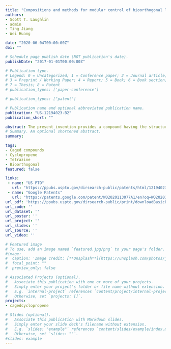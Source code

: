 ```yaml
---
title: "Compositions and methods for modular control of bioorthogonal ligation"
authors:
- Scott T. Laughlin
- admin
- Ting Jiang
- Wei Huang

date: "2020-06-04T00:00:00Z"
doi: ""

# Schedule page publish date (NOT publication's date).
publishDate: "2017-01-01T00:00:00Z"

# Publication type.
# Legend: 0 = Uncategorized; 1 = Conference paper; 2 = Journal article;
# 3 = Preprint / Working Paper; 4 = Report; 5 = Book; 6 = Book section;
# 7 = Thesis; 8 = Patent
# publication_types: ['paper-conference']

# publication_types: ["patent"]

# Publication name and optional abbreviated publication name.
publication: "US-12194023-B2"
publication_short: ""

abstract: The present invention provides a compound having the structure- Formula (I) wherein R1 is H or a protecting group; R2 and R3 are each independently H, halo, C1-C6 alkyl, C2-C6 alkenyl, C2-C6 alkynyl, C1-C6 alkyl-C(O)NHR6, C1-C6 alkyl-C(O)OR6, wherein R6 is H, C1-C6 alkyl, C2-C6 alkenyl or C2-C6 alkynyl, or R2 and R3 combine to form a 3-7 membered cycloalkyl, heterocycloalkyl, aryl or heteroaryl ring; and R4 and R5 are each independently halo.
# Summary. An optional shortened abstract.
summary:

tags:
- Caged compounds
- Cyclopropene
- Tetrazine
- Bioorthogonal
featured: false

links:
 - name: "US PTO"
   url: "https://ppubs.uspto.gov/dirsearch-public/patents/html/12194023?source=USPAT&requestToken=eyJzdWIiOiJhMjk1MzA1NS1jMWYzLTQyNTMtOGExYy1iZWIxOWY2MzMxNjQiLCJ2ZXIiOiI2OWYzNWNlMC0wOWU2LTRjZGQtYWFhYi1kZGUwZDQzNjUwMzUiLCJleHAiOjB9"
 - name: "Google Patents"
   url: "https://patents.google.com/patent/WO2020113077A1/en?oq=WO2020113077"
url_pdf: 'https://ppubs.uspto.gov/dirsearch-public/print/downloadBasicPdf/12194023?requestToken=eyJzdWIiOiJhMjk1MzA1NS1jMWYzLTQyNTMtOGExYy1iZWIxOWY2MzMxNjQiLCJ2ZXIiOiI2OWYzNWNlMC0wOWU2LTRjZGQtYWFhYi1kZGUwZDQzNjUwMzUiLCJleHAiOjB9'
url_code: ''
url_dataset: ''
url_poster: ''
url_project: ''
url_slides: ''
url_source: ''
url_video: ''

# Featured image
# To use, add an image named `featured.jpg/png` to your page's folder.
#image:
#  caption: 'Image credit: [**Unsplash**](https://unsplash.com/photos/jdD8gXaTZsc)'
#  focal_point: ""
#  preview_only: false

# Associated Projects (optional).
#   Associate this publication with one or more of your projects.
#   Simply enter your project's folder or file name without extension.
#   E.g. `internal-project` references `content/project/internal-project/index.md`.
#   Otherwise, set `projects: []`.
projects:
- cagedcyclopropene

# Slides (optional).
#   Associate this publication with Markdown slides.
#   Simply enter your slide deck's filename without extension.
#   E.g. `slides: "example"` references `content/slides/example/index.md`.
#   Otherwise, set `slides: ""`.
#slides: example
---
```

